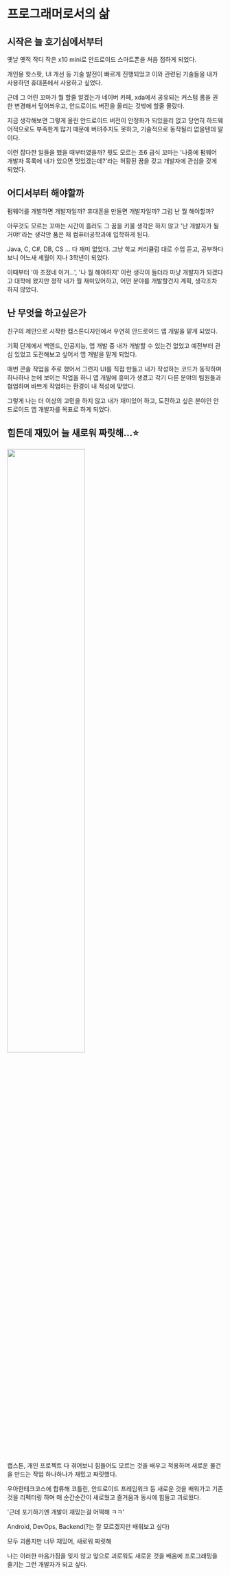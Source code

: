 # 프로그래머로서의 삶

## 시작은 늘 호기심에서부터
옛날 옛적 작디 작은 x10 mini로 안드로이드 스마트폰을 처음 접하게 되었다.

개인용 핫스팟, UI 개선 등 기술 발전이 빠르게 진행되었고 이와 관련된 기술들을 내가 사용하던 휴대폰에서 사용하고 싶었다.

근데 그 어린 꼬마가 뭘 할줄 알겠는가 네이버 카페, xda에서 공유되는 커스텀 롬을 권한 변경해서 덮어씌우고, 안드로이드 버전을 올리는 것밖에 할줄 몰랐다. 

지금 생각해보면 그렇게 올린 안드로이드 버전이 안정화가 되있을리 없고 당연히 하드웨어적으로도 부족한게 많기 때문에 버텨주지도 못하고, 기술적으로 동작될리 없을텐데 말이다.

이런 잡다한 일들을 했을 때부터였을까? 뭣도 모르는 초6 급식 꼬마는 '나중에 펌웨어 개발자 목록에 내가 있으면 멋있겠는데?'라는 허황된 꿈을 갖고 개발자에 관심을 갖게 되었다.

## 어디서부터 해야할까
펌웨어를 개발하면 개발자일까? 휴대폰을 만들면 개발자일까? 그럼 난 뭘 해야할까?

아무것도 모르는 꼬마는 시간이 흘러도 그 꿈을 키울 생각은 하지 않고 '난 개발자가 될거야!'라는 생각만 품은 채 컴퓨터공학과에 입학하게 된다.

Java, C, C#, DB, CS ... 다 재미 없었다. 그냥 학교 커리큘럼 대로 수업 듣고, 공부하다 보니 어느새 세월이 지나 3학년이 되었다.

이때부터 '아 조졌네 이거...', '나 뭘 해야하지' 이런 생각이 들더라 마냥 개발자가 되겠다고 대학에 왔지만 정작 내가 뭘 재미있어하고, 어떤 분야를 개발할건지 계획, 생각조차 하지 않았다.

## 난 무엇을 하고싶은가
친구의 제안으로 시작한 캡스톤디자인에서 우연히 안드로이드 앱 개발을 맡게 되었다. 

기획 단계에서 백엔드, 인공지능, 앱 개발 중 내가 개발할 수 있는건 없었고 예전부터 관심 있었고 도전해보고 싶어서 앱 개발을 맡게 되었다.

매번 콘솔 작업을 주로 했어서 그런지 UI를 직접 만들고 내가 작성하는 코드가 동작하며 하나하나 눈에 보이는 작업을 하니 앱 개발에 흥미가 생겼고 각기 다른 분야의 팀원들과 협업하며 바쁘게 작업하는 환경이 내 적성에 맞았다.

그렇게 나는 더 이상의 고민을 하지 않고 내가 재미있어 하고, 도전하고 싶은 분야인 안드로이드 앱 개발자를 목표로 하게 되었다.

## 힘든데 재밌어 늘 새로워 짜릿해...⭐️
<img src="https://i.ytimg.com/vi/zkwxzkgpBxI/sddefault.jpg" width="60%">

캡스톤, 개인 프로젝트 다 겪어보니 힘들어도 모르는 것을 배우고 적용하며 새로운 물건을 만드는 작업 하나하나가 재밌고 짜릿했다.

우아한테크코스에 합류해 코틀린, 안드로이드 프레임워크 등 새로운 것을 배워가고 기존 것을 리펙터링 하며 매 순간순간이 새로웠고 즐거움과 동시에 힘들고 괴로웠다.

'근데 포기하기엔 개발이 재밌는걸 어떡해 ㅋㅋ'

Android, DevOps, Backend(?는 잘 모르겠지만 배워보고 싶다)

모두 괴롭지만 너무 재밌어, 새로워 짜릿해 
 
나는 이러한 마음가짐을 잊지 않고 앞으로 괴로워도 새로운 것을 배움에 프로그래밍을 즐기는 그런 개발자가 되고 싶다.